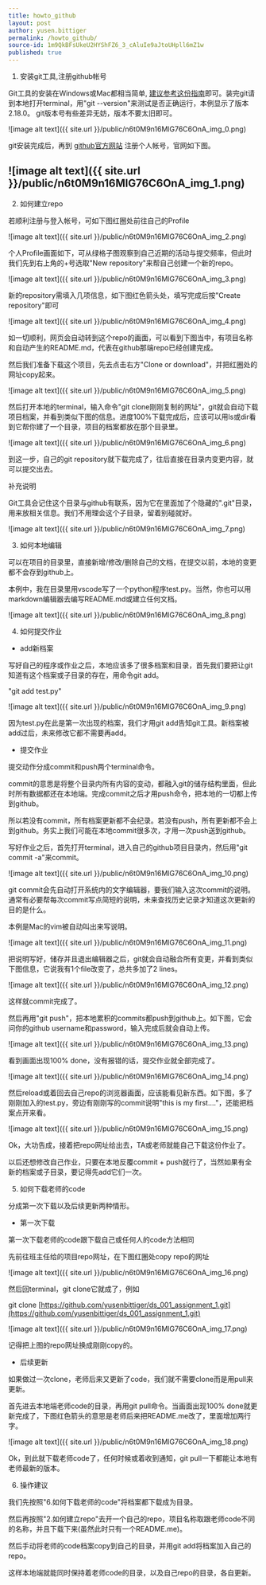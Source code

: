```yaml
---
title: howto_github
layout: post
author: yusen.bittiger
permalink: /howto_github/
source-id: 1m9QkBFsUkeU2HYShFZ6_3_cAluIe9aJtoUHpll6mZ1w
published: true
---
```

1. 安装git工具,注册github帐号

Git工具的安装在Windows或Mac都相当简单, [建议参考这份指南](https://git-scm.com/book/zh/v2/%E8%B5%B7%E6%AD%A5-%E5%AE%89%E8%A3%85-Git)即可。装完git请到本地打开terminal，用"git --version"来测试是否正确运行，本例显示了版本2.18.0。 git版本号有些差异无妨，版本不要太旧即可。

![image alt text]({{ site.url }}/public/n6t0M9n16MlG76C6OnA_img_0.png)

git安装完成后，再到 [github官方网站](https://github.com/) 注册个人帐号，官网如下图。

## ![image alt text]({{ site.url }}/public/n6t0M9n16MlG76C6OnA_img_1.png)

2. 如何建立repo

若顺利注册与登入帐号，可如下图红圈处前往自己的Profile

![image alt text]({{ site.url }}/public/n6t0M9n16MlG76C6OnA_img_2.png)

个人Profile画面如下，可从绿格子图观察到自己近期的活动与提交频率，但此时我们先到右上角的+号选取"New repository"来帮自己创建一个新的repo。

![image alt text]({{ site.url }}/public/n6t0M9n16MlG76C6OnA_img_3.png)

新的repository需填入几项信息，如下图红色箭头处，填写完成后按"Create repository"即可

![image alt text]({{ site.url }}/public/n6t0M9n16MlG76C6OnA_img_4.png)

如一切顺利，网页会自动转到这个repo的画面，可以看到下图当中，有项目名称和自动产生的README.md，代表在github那端repo已经创建完成。

然后我们准备下载这个项目，先去点击右方"Clone or download"，并把红圈处的网址copy起来。

![image alt text]({{ site.url }}/public/n6t0M9n16MlG76C6OnA_img_5.png)

然后打开本地的terminal，输入命令"git clone刚刚复制的网址"，git就会自动下载项目档案，并看到类似下图的信息。进度100%下载完成后，应该可以用ls或dir看到它帮你建了一个目录，项目的档案都放在那个目录里。

![image alt text]({{ site.url }}/public/n6t0M9n16MlG76C6OnA_img_6.png)

到这一步，自己的git repository就下载完成了，往后直接在目录内变更内容，就可以提交出去。

补充说明

Git工具会记住这个目录与github有联系，因为它在里面加了个隐藏的".git"目录，用来放相关信息。我们不用理会这个子目录，留着别碰就好。

![image alt text]({{ site.url }}/public/n6t0M9n16MlG76C6OnA_img_7.png)

3. 如何本地编辑

可以在项目的目录里，直接新增/修改/删除自己的文档，在提交以前，本地的变更都不会存到github上。

本例中，我在目录里用vscode写了一个python程序test.py。当然，你也可以用markdown编辑器去编写README.md或建立任何文档。

![image alt text]({{ site.url }}/public/n6t0M9n16MlG76C6OnA_img_8.png)

4. 如何提交作业

* add新档案

写好自己的程序或作业之后，本地应该多了很多档案和目录，首先我们要把让git知道有这个档案或子目录的存在，用命令git add。

"git add test.py"

![image alt text]({{ site.url }}/public/n6t0M9n16MlG76C6OnA_img_9.png)

因为test.py在此是第一次出现的档案，我们才用git add告知git工具。新档案被add过后，未来修改它都不需要再add。

* 提交作业

提交动作分成commit和push两个terminal命令。

commit的意思是将整个目录内所有内容的变动，都融入git的储存结构里面，但此时所有数据都还在本地端。完成commit之后才用push命令，把本地的一切都上传到github。

所以若没有commit，所有档案更新都不会纪录。若没有push，所有更新都不会上到github。务实上我们可能在本地commit很多次，才用一次push送到github。

写好作业之后，首先打开terminal，进入自己的github项目目录内，然后用"git commit -a"来commit。

![image alt text]({{ site.url }}/public/n6t0M9n16MlG76C6OnA_img_10.png)

git commit会先自动打开系统内的文字编辑器，要我们输入这次commit的说明。通常有必要帮每次commit写点简短的说明，未来查找历史记录才知道这次更新的目的是什么。

本例是Mac的vim被自动叫出来写说明。

![image alt text]({{ site.url }}/public/n6t0M9n16MlG76C6OnA_img_11.png)

把说明写好，储存并且退出编辑器之后，git就会自动融合所有变更，并看到类似下图信息，它说我有1个file改变了，总共多加了2 lines。

![image alt text]({{ site.url }}/public/n6t0M9n16MlG76C6OnA_img_12.png)

这样就commit完成了。

然后再用"git push"，把本地累积的commits都push到github上。如下图，它会问你的github username和password，输入完成后就会自动上传。

![image alt text]({{ site.url }}/public/n6t0M9n16MlG76C6OnA_img_13.png)

看到画面出现100% done，没有报错的话，提交作业就全部完成了。

![image alt text]({{ site.url }}/public/n6t0M9n16MlG76C6OnA_img_14.png)

然后reload或着回去自己repo的浏览器画面，应该能看见新东西。如下图，多了刚刚加入的test.py，旁边有刚刚写的commit说明"this is my first…."，还能把档案点开来看。

![image alt text]({{ site.url }}/public/n6t0M9n16MlG76C6OnA_img_15.png)

Ok，大功告成，接着把repo网址给出去，TA或老师就能自己下载这份作业了。

以后还想修改自己作业，只要在本地反覆commit + push就行了，当然如果有全新的档案或子目录，要记得先add它们一次。

5. 如何下载老师的code

分成第一次下载以及后续更新两种情形。

* 第一次下载

第一次下载老师的code跟下载自己或任何人的code方法相同

先前往班主任给的项目repo网址，在下图红圈处copy repo的网址

![image alt text]({{ site.url }}/public/n6t0M9n16MlG76C6OnA_img_16.png)

然后回terminal，git clone它就成了，例如 

git clone [https://github.com/yusenbittiger/ds_001_assignment_1.git](https://github.com/yusenbittiger/ds_001_assignment_1.git)

![image alt text]({{ site.url }}/public/n6t0M9n16MlG76C6OnA_img_17.png)

记得把上图的repo网址换成刚刚copy的。

* 后续更新

如果做过一次clone，老师后来又更新了code，我们就不需要clone而是用pull来更新。

首先进去本地端老师code的目录，再用git pull命令。当画面出现100% done就更新完成了，下图红色箭头的意思是老师后来把README.me改了，里面增加两行字。

![image alt text]({{ site.url }}/public/n6t0M9n16MlG76C6OnA_img_18.png)

Ok，到此就下载老师code了，任何时候或着收到通知，git pull一下都能让本地有老师最新的版本。

6. 操作建议

我们先按照"6.如何下载老师的code"将档案都下载成为目录。

然后再按照"2.如何建立repo"去开一个自己的repo，项目名称取跟老师code不同的名称，并且下载下来(虽然此时只有一个README.me)。

然后手动将老师的code档案copy到自己的目录，并用git add将档案加入自己的repo。

这样本地端就能同时保持着老师code的目录，以及自己repo的目录，各自更新。

